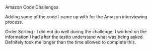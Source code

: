 Amazon Code Challenges

Adding some of the code I came up with for the Amazon interviewing process. 

Order Sorting : I did not do well during the challenge, I worked on the information I had after the testto understand what was being asked. 
  Defnitely took me longer than the time allowed to complete this. 
